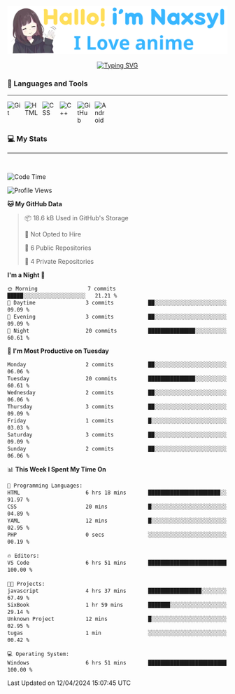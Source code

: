 <p align="center"><a href="https://github.com/Naxsyl"><img width=580px alt="Hello, I'm Naxsyl. I Love Anime" src="img/banner.png" /></a></p>

<p align="center">
<a href="https://git.io/typing-svg"><img src="https://readme-typing-svg.herokuapp.com?font=Fira+Code&weight=600&size=22&pause=1000&center=true&vCenter=true&random=false&width=435&lines=Newbie+Programmer;Back-end+web+and+app+developer;Learn+Something+Interesting" alt="Typing SVG" /></a>
</p>

### 🧰 Languages and Tools

---

<img align="left" alt="Git" width="30px" style="padding-right:10px;" src="https://cdn.jsdelivr.net/gh/devicons/devicon/icons/git/git-original.svg" />
<img align="left" alt="HTML" width="30px" style="padding-right:10px;" src="https://cdn.jsdelivr.net/gh/devicons/devicon/icons/html5/html5-plain.svg" />
<img align="left" alt="CSS" width="30px" style="padding-right:10px;" src="https://cdn.jsdelivr.net/gh/devicons/devicon/icons/css3/css3-plain.svg" />
<img align="left" alt="C++" width="30px" style="padding-right:10px;" src="https://cdn.jsdelivr.net/gh/devicons/devicon/icons/cplusplus/cplusplus-line.svg" />
<img align="left" alt="GitHub" width="30px" style="padding-right:10px;" src="https://cdn.jsdelivr.net/gh/devicons/devicon/icons/github/github-original.svg" />
<img align="left" alt="Android" width="30px" style="padding-right:10px;" src="https://cdn.jsdelivr.net/gh/devicons/devicon/icons/android/android-plain.svg" />
<br>
<br>
<br>


### 💻 My Stats

---

<br>

<!--START_SECTION:waka-->
![Code Time](http://img.shields.io/badge/Code%20Time-2%20hrs%2052%20mins-blue)

![Profile Views](http://img.shields.io/badge/Profile%20Views-212-blue)

**🐱 My GitHub Data** 

> 📦 18.6 kB Used in GitHub's Storage 
 > 
> 🚫 Not Opted to Hire
 > 
> 📜 6 Public Repositories 
 > 
> 🔑 4 Private Repositories 
 > 
**I'm a Night 🦉** 

```text
🌞 Morning                7 commits           █████░░░░░░░░░░░░░░░░░░░░   21.21 % 
🌆 Daytime                3 commits           ██░░░░░░░░░░░░░░░░░░░░░░░   09.09 % 
🌃 Evening                3 commits           ██░░░░░░░░░░░░░░░░░░░░░░░   09.09 % 
🌙 Night                  20 commits          ███████████████░░░░░░░░░░   60.61 % 
```
📅 **I'm Most Productive on Tuesday** 

```text
Monday                   2 commits           ██░░░░░░░░░░░░░░░░░░░░░░░   06.06 % 
Tuesday                  20 commits          ███████████████░░░░░░░░░░   60.61 % 
Wednesday                2 commits           ██░░░░░░░░░░░░░░░░░░░░░░░   06.06 % 
Thursday                 3 commits           ██░░░░░░░░░░░░░░░░░░░░░░░   09.09 % 
Friday                   1 commits           █░░░░░░░░░░░░░░░░░░░░░░░░   03.03 % 
Saturday                 3 commits           ██░░░░░░░░░░░░░░░░░░░░░░░   09.09 % 
Sunday                   2 commits           ██░░░░░░░░░░░░░░░░░░░░░░░   06.06 % 
```


📊 **This Week I Spent My Time On** 

```text
💬 Programming Languages: 
HTML                     6 hrs 18 mins       ███████████████████████░░   91.97 % 
CSS                      20 mins             █░░░░░░░░░░░░░░░░░░░░░░░░   04.89 % 
YAML                     12 mins             █░░░░░░░░░░░░░░░░░░░░░░░░   02.95 % 
PHP                      0 secs              ░░░░░░░░░░░░░░░░░░░░░░░░░   00.19 % 

🔥 Editors: 
VS Code                  6 hrs 51 mins       █████████████████████████   100.00 % 

🐱‍💻 Projects: 
javascript               4 hrs 37 mins       █████████████████░░░░░░░░   67.49 % 
SixBook                  1 hr 59 mins        ███████░░░░░░░░░░░░░░░░░░   29.14 % 
Unknown Project          12 mins             █░░░░░░░░░░░░░░░░░░░░░░░░   02.95 % 
tugas                    1 min               ░░░░░░░░░░░░░░░░░░░░░░░░░   00.42 % 

💻 Operating System: 
Windows                  6 hrs 51 mins       █████████████████████████   100.00 % 
```


 Last Updated on 12/04/2024 15:07:45 UTC
<!--END_SECTION:waka-->
